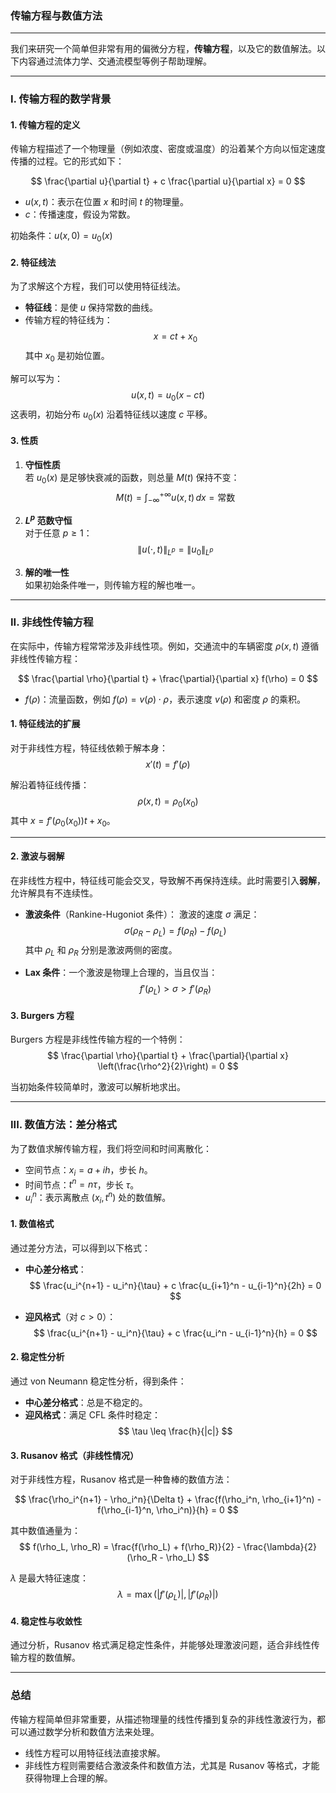 ### 传输方程与数值方法

---

我们来研究一个简单但非常有用的偏微分方程，**传输方程**，以及它的数值解法。以下内容通过流体力学、交通流模型等例子帮助理解。

---

### I. 传输方程的数学背景

#### 1. 传输方程的定义

传输方程描述了一个物理量（例如浓度、密度或温度）的沿着某个方向以恒定速度传播的过程。它的形式如下：

$$
\frac{\partial u}{\partial t} + c \frac{\partial u}{\partial x} = 0
$$

- $u(x,t)$：表示在位置 $x$ 和时间 $t$ 的物理量。
- $c$：传播速度，假设为常数。

初始条件：$u(x, 0) = u_0(x)$

#### 2. 特征线法

为了求解这个方程，我们可以使用特征线法。

- **特征线**：是使 $u$ 保持常数的曲线。
- 传输方程的特征线为：
  $$
  x = c t + x_0
  $$
  其中 $x_0$ 是初始位置。

解可以写为：
$$
u(x, t) = u_0(x - ct)
$$
这表明，初始分布 $u_0(x)$ 沿着特征线以速度 $c$ 平移。

#### 3. 性质

1. **守恒性质**  
   若 $u_0(x)$ 是足够快衰减的函数，则总量 $M(t)$ 保持不变：
   $$
   M(t) = \int_{-\infty}^{+\infty} u(x, t) \, dx = \text{常数}
   $$

2. **$L^p$ 范数守恒**  
   对于任意 $p \geq 1$：
   $$
   \|u(\cdot, t)\|_{L^p} = \|u_0\|_{L^p}
   $$

3. **解的唯一性**  
   如果初始条件唯一，则传输方程的解也唯一。

---

### II. 非线性传输方程

在实际中，传输方程常常涉及非线性项。例如，交通流中的车辆密度 $\rho(x, t)$ 遵循非线性传输方程：

$$
\frac{\partial \rho}{\partial t} + \frac{\partial}{\partial x} f(\rho) = 0
$$

- $f(\rho)$：流量函数，例如 $f(\rho) = v(\rho) \cdot \rho$，表示速度 $v(\rho)$ 和密度 $\rho$ 的乘积。

#### 1. 特征线法的扩展

对于非线性方程，特征线依赖于解本身：
$$
x'(t) = f'(\rho)
$$

解沿着特征线传播：
$$
\rho(x, t) = \rho_0(x_0)
$$
其中 $x = f'(\rho_0(x_0)) t + x_0$。

---

#### 2. 激波与弱解

在非线性方程中，特征线可能会交叉，导致解不再保持连续。此时需要引入**弱解**，允许解具有不连续性。

- **激波条件**（Rankine-Hugoniot 条件）：
  激波的速度 $\sigma$ 满足：
  $$
  \sigma (\rho_R - \rho_L) = f(\rho_R) - f(\rho_L)
  $$
  其中 $\rho_L$ 和 $\rho_R$ 分别是激波两侧的密度。

- **Lax 条件**：一个激波是物理上合理的，当且仅当：
  $$
  f'(\rho_L) > \sigma > f'(\rho_R)
  $$

#### 3. Burgers 方程

Burgers 方程是非线性传输方程的一个特例：
$$
\frac{\partial \rho}{\partial t} + \frac{\partial}{\partial x} \left(\frac{\rho^2}{2}\right) = 0
$$

当初始条件较简单时，激波可以解析地求出。

---

### III. 数值方法：差分格式

为了数值求解传输方程，我们将空间和时间离散化：

- 空间节点：$x_i = a + i h$，步长 $h$。
- 时间节点：$t^n = n \tau$，步长 $\tau$。
- $u_i^n$：表示离散点 $(x_i, t^n)$ 处的数值解。

#### 1. 数值格式

通过差分方法，可以得到以下格式：

- **中心差分格式**：
  $$
  \frac{u_i^{n+1} - u_i^n}{\tau} + c \frac{u_{i+1}^n - u_{i-1}^n}{2h} = 0
  $$

- **迎风格式**（对 $c > 0$）：
  $$
  \frac{u_i^{n+1} - u_i^n}{\tau} + c \frac{u_i^n - u_{i-1}^n}{h} = 0
  $$

#### 2. 稳定性分析

通过 von Neumann 稳定性分析，得到条件：

- **中心差分格式**：总是不稳定的。
- **迎风格式**：满足 CFL 条件时稳定：
  $$
  \tau \leq \frac{h}{|c|}
  $$

#### 3. Rusanov 格式（非线性情况）

对于非线性方程，Rusanov 格式是一种鲁棒的数值方法：

$$
\frac{\rho_i^{n+1} - \rho_i^n}{\Delta t} + \frac{f(\rho_i^n, \rho_{i+1}^n) - f(\rho_{i-1}^n, \rho_i^n)}{h} = 0
$$

其中数值通量为：
$$
f(\rho_L, \rho_R) = \frac{f(\rho_L) + f(\rho_R)}{2} - \frac{\lambda}{2} (\rho_R - \rho_L)
$$

$\lambda$ 是最大特征速度：
$$
\lambda = \max\left(|f'(\rho_L)|, |f'(\rho_R)|\right)
$$

#### 4. 稳定性与收敛性

通过分析，Rusanov 格式满足稳定性条件，并能够处理激波问题，适合非线性传输方程的数值解。

---

### 总结

传输方程简单但非常重要，从描述物理量的线性传播到复杂的非线性激波行为，都可以通过数学分析和数值方法来处理。  
- 线性方程可以用特征线法直接求解。  
- 非线性方程则需要结合激波条件和数值方法，尤其是 Rusanov 等格式，才能获得物理上合理的解。